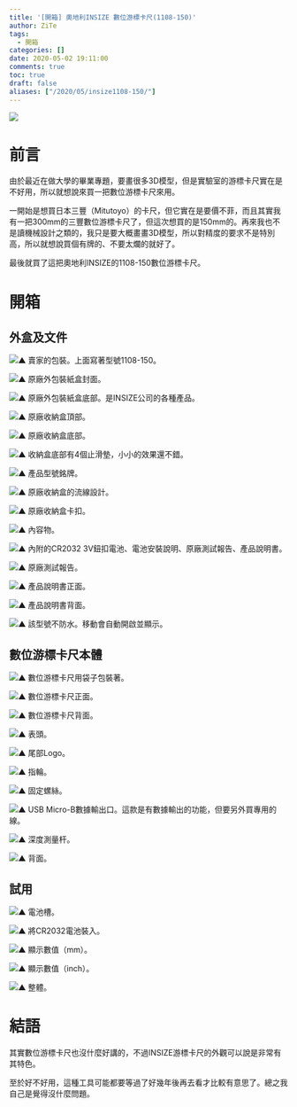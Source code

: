 ```yaml
---
title: '[開箱] 奧地利INSIZE 數位游標卡尺(1108-150)'
author: ZiTe
tags:
  - 開箱
categories: []
date: 2020-05-02 19:11:00
comments: true
toc: true
draft: false
aliases: ["/2020/05/insize1108-150/"]
---
```

![](https://1.bp.blogspot.com/-GbsOD36pxG0/Xq1YUXVNy2I/AAAAAAAACOM/eaHTISlR8GoujJoQfvNsFaNZdHecud9qgCPcBGAsYHg/s640/cover.jpg)

# 前言

由於最近在做大學的畢業專題，要畫很多3D模型，但是實驗室的游標卡尺實在是不好用，所以就想說來買一把數位游標卡尺來用。

一開始是想買日本三豐（Mitutoyo）的卡尺，但它實在是要價不菲，而且其實我有一把300mm的三豐數位游標卡尺了，但這次想買的是150mm的。再來我也不是讀機械設計之類的，我只是要大概畫畫3D模型，所以對精度的要求不是特別高，所以就想說買個有牌的、不要太爛的就好了。

最後就買了這把奧地利INSIZE的1108-150數位游標卡尺。

<!--more-->

# 開箱

## 外盒及文件

![▲ 賣家的包裝。上面寫著型號1108-150。](https://4.bp.blogspot.com/-C_Sn6ny3VfU/Xq1XnN32wFI/AAAAAAAACNk/1_JftAny7jkLrI0F4Z_fJcGdeFdJYw-0ACPcBGAsYHg/s1600/INSIZE%2B1108-150_01.JPG)

![▲ 原廠外包裝紙盒封面。](https://1.bp.blogspot.com/-o2Dq-yI63rY/Xq1XnETG2BI/AAAAAAAACNk/_zsDISLpjHc4Y5drH1X4CLy0SYGiUXk5gCPcBGAsYHg/s1600/INSIZE%2B1108-150_02.JPG)

![▲ 原廠外包裝紙盒底部。是INSIZE公司的各種產品。](https://2.bp.blogspot.com/-ALzCE1sXYr4/Xq1XnGajT0I/AAAAAAAACNk/ePWPOzxaqZweyiOR7StLtwcOudXmSR6PgCPcBGAsYHg/s1600/INSIZE%2B1108-150_03.JPG)

![▲ 原廠收納盒頂部。](https://4.bp.blogspot.com/-Bs2mo2iL5II/Xq1XnHisdXI/AAAAAAAACNk/NUFSeJIoCFQunTwzDXz5Zb-1NpJzKfQFQCPcBGAsYHg/s1600/INSIZE%2B1108-150_04.JPG)

![▲ 原廠收納盒底部。](https://3.bp.blogspot.com/-bFJ8h6VWqu8/Xq1XnIZ8jII/AAAAAAAACNk/KQ9vl9YhLhwUWHOZaDpOHH066ZioogxywCPcBGAsYHg/s1600/INSIZE%2B1108-150_05.JPG)

![▲ 收納盒底部有4個止滑墊，小小的效果還不錯。](https://1.bp.blogspot.com/-AuscMd2a2Ds/Xq1XnKiCNOI/AAAAAAAACNk/RzyztekdutQ7FTQde-5mubrsUs13xboCgCPcBGAsYHg/s1600/INSIZE%2B1108-150_06.JPG)

![▲ 產品型號銘牌。](https://3.bp.blogspot.com/-uufYQI6UvPA/Xq1XnJGQFQI/AAAAAAAACNk/Kgcu-rKf9ikME90S-nkFZB8O_x-wxb3EwCPcBGAsYHg/s1600/INSIZE%2B1108-150_09.JPG)

![▲ 原廠收納盒的流線設計。](https://4.bp.blogspot.com/-mYnpTwTZEMU/Xq1XnNjWalI/AAAAAAAACNk/cLoX2hf5v3I5ysa2RuEqJ9H7PE1YgqUNQCPcBGAsYHg/s1600/INSIZE%2B1108-150_07.JPG)

![▲ 原廠收納盒卡扣。](https://1.bp.blogspot.com/-mSAb9gKxf2U/Xq1XnCxjLtI/AAAAAAAACNk/ri2KNmYBVpgUkHzG54xkM4L5CYxZ9Jp9QCPcBGAsYHg/s1600/INSIZE%2B1108-150_08.JPG)

![▲ 內容物。](https://2.bp.blogspot.com/-uyztHoYHkAs/Xq1XnMwsrBI/AAAAAAAACNk/ChrHrw19X4Q5kJkG5Rs74Vev1EO928otwCPcBGAsYHg/s1600/INSIZE%2B1108-150_10.JPG)

![▲ 內附的CR2032 3V鈕扣電池、電池安裝說明、原廠測試報告、產品說明書。](https://2.bp.blogspot.com/-ZUYpvMyHKWY/Xq1XnC-j_TI/AAAAAAAACNk/W0Vlc8OTxwYBABseY9QtACKbNjEVm5ftgCPcBGAsYHg/s1600/INSIZE%2B1108-150_11.JPG)

![▲ 原廠測試報告。](https://3.bp.blogspot.com/-I_lwat6rIbM/Xq1XnEmvCoI/AAAAAAAACNk/9axBCEi_5hkelU-OXOV0QcL8YjVK7x-jgCPcBGAsYHg/s1600/INSIZE%2B1108-150_12.JPG)

![▲ 產品說明書正面。](https://1.bp.blogspot.com/-1m2Kc00mrDY/Xq1XnMNmOvI/AAAAAAAACNk/o7ngkzUv930C85eKONOd3iy9xG4QY0aFQCPcBGAsYHg/s1600/INSIZE%2B1108-150_13.JPG)

![▲ 產品說明書背面。](https://1.bp.blogspot.com/-xgiY5qfqgsw/Xq1an1KIYTI/AAAAAAAACOk/spo_qiWS3k06KfJdbRA-Ue7Jg9mA3-C8gCPcBGAsYHg/s1600/INSIZE%2B1108-150_14.JPG)

![▲ 該型號不防水。移動會自動開啟並顯示。](https://4.bp.blogspot.com/-gKdGo-7lEeM/Xq1XnHctYBI/AAAAAAAACNk/CEUawGjDzJcYdGASM44U78Mthg2sdhGRwCPcBGAsYHg/s1600/INSIZE%2B1108-150_15.JPG)

## 數位游標卡尺本體

![▲ 數位游標卡尺用袋子包裝著。](https://3.bp.blogspot.com/-t-cRxKOvsdA/Xq1XnJS77FI/AAAAAAAACNk/c97kGH9fABUy6lq5VK6bWIoLFtX6hGTfwCPcBGAsYHg/s1600/INSIZE%2B1108-150_16.JPG)

![▲ 數位游標卡尺正面。](https://4.bp.blogspot.com/-MUcyvAmzqDY/Xq1XnOZeELI/AAAAAAAACNk/xd128Ar5B6Q9geIekKTkucwVvUO3Hd-1gCPcBGAsYHg/s1600/INSIZE%2B1108-150_17.JPG)

![▲ 數位游標卡尺背面。](https://3.bp.blogspot.com/-bdWIy31r71s/Xq1XnJJ-m7I/AAAAAAAACNk/wJ0ScIx0AzIp5rDZl1J-UYBlxsthHeK8QCPcBGAsYHg/s1600/INSIZE%2B1108-150_18.JPG)

![▲ 表頭。](https://4.bp.blogspot.com/-d9qNDN4At-Y/Xq1XnL6z8sI/AAAAAAAACNk/I0Q8YdFdHK03sU8ODUdWSp9AWFRAVfnJgCPcBGAsYHg/s1600/INSIZE%2B1108-150_19.JPG)

![▲ 尾部Logo。](https://4.bp.blogspot.com/-pzFwT0UHifI/Xq1XnJ5FuVI/AAAAAAAACNk/g0_tx4M6aN8a-Agp9LKrCk86tfYGTs7KgCPcBGAsYHg/s1600/INSIZE%2B1108-150_20.JPG)

![▲ 指輪。](https://2.bp.blogspot.com/-3_7k0_YvPEY/Xq1XnGmQDlI/AAAAAAAACNk/NSs5U2ireLc5oenY2LRJ9UvlPhkqvkOZwCPcBGAsYHg/s1600/INSIZE%2B1108-150_21.JPG)

![▲ 固定螺絲。](https://3.bp.blogspot.com/-1j55ygFkGcY/Xq1XnH6AYtI/AAAAAAAACNk/D8xkCVRp6rYhCY6FBsOyLP2pjraRqNVtwCPcBGAsYHg/s1600/INSIZE%2B1108-150_23.JPG)

![▲ USB Micro-B數據輸出口。這款是有數據輸出的功能，但要另外買專用的線。](https://3.bp.blogspot.com/-eLbPgJEk2Tc/Xq1XnJ7U3zI/AAAAAAAACNk/F_HCrCWbwtMeLQaPhIenct_1MomMZU4OgCPcBGAsYHg/s1600/INSIZE%2B1108-150_24.JPG)

![▲ 深度測量杆。](https://3.bp.blogspot.com/-xoT7KxWgaRE/Xq1XnCFc5BI/AAAAAAAACNk/dqMqgrdoKVENsO4PYFPQiduS-XkZ6pSEwCPcBGAsYHg/s1600/INSIZE%2B1108-150_22.JPG)

![▲ 背面。](https://2.bp.blogspot.com/-TDYiaTsP2Pk/Xq1XnPVJe5I/AAAAAAAACNk/COTc2TDvCy4h1GT1C8vzE4yQHcmL9hcAQCPcBGAsYHg/s1600/INSIZE%2B1108-150_25.JPG)

## 試用

![▲ 電池槽。](https://3.bp.blogspot.com/-flMm4qK1cpo/Xq1XnPWfPiI/AAAAAAAACNk/Mn5gWlwn7nkQHE2noQkpVQQ7kOmDh5vjwCPcBGAsYHg/s1600/INSIZE%2B1108-150_26.JPG)

![▲ 將CR2032電池裝入。](https://3.bp.blogspot.com/-XQLNfAGacFo/Xq1XnDTGZBI/AAAAAAAACNk/k-ujU-Ns8uIPqxDW7YSD8k6KqROvvOi3wCPcBGAsYHg/s1600/INSIZE%2B1108-150_27.JPG)

![▲ 顯示數值（mm）。](https://2.bp.blogspot.com/-90w8OaivfSw/Xq1XnDPOpvI/AAAAAAAACNk/jqTfI9GKVb8lD-VtPqfpsvdPVULSuhtHwCPcBGAsYHg/s1600/INSIZE%2B1108-150_28.JPG)

![▲ 顯示數值（inch）。](https://1.bp.blogspot.com/-wMKGk9HTeTQ/Xq1XnIznpLI/AAAAAAAACNk/wXYi8HPNAqENEujzEhWrsAPnHawh8HGkwCPcBGAsYHg/s1600/INSIZE%2B1108-150_29.JPG)

![▲ 整體。](https://1.bp.blogspot.com/-THd1u2sY60g/Xq1X2nYK8rI/AAAAAAAACNo/bbVc-_gwdMs620BtHY0Xaqi1JlrhZVWtACPcBGAsYHg/s1600/INSIZE%2B1108-150_30.JPG)

# 結語

其實數位游標卡尺也沒什麼好講的，不過INSIZE游標卡尺的外觀可以說是非常有其特色。

至於好不好用，這種工具可能都要等過了好幾年後再去看才比較有意思了。總之我自己是覺得沒什麼問題。
